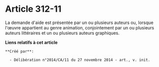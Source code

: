# Article 312-11

La demande d'aide est présentée par un ou plusieurs auteurs ou, lorsque l'œuvre appartient au genre animation, conjointement
par un ou plusieurs auteurs littéraires et un ou plusieurs auteurs graphiques.

**Liens relatifs à cet article**

	**Créé par**:

	  - Délibération n°2014/CA/11 du 27 novembre 2014 - art., v. init.
